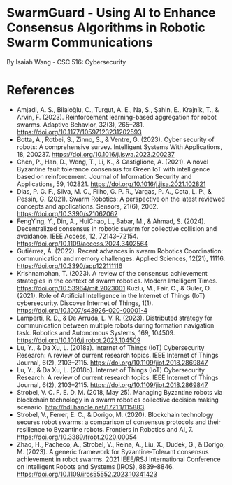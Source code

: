 # SwarmGuard - Using AI to Enhance Consensus Algorithms in Robotic Swarm Communications
By Isaiah Wang - CSC 516: Cybersecurity


# References
- Amjadi, A. S., Bilaloğlu, C., Turgut, A. E., Na, S., Şahin, E., Krajník, T., & Arvin, F. (2023). Reinforcement learning-based aggregation for robot swarms. Adaptive Behavior, 32(3), 265–281. https://doi.org/10.1177/10597123231202593
- Botta, A., Rotbei, S., Zinno, S., & Ventre, G. (2023). Cyber security of robots: A comprehensive survey. Intelligent Systems With Applications, 18, 200237. https://doi.org/10.1016/j.iswa.2023.200237
- Chen, P., Han, D., Weng, T., Li, K., & Castiglione, A. (2021). A novel Byzantine fault tolerance consensus for Green IoT with intelligence based on reinforcement. Journal of Information Security and Applications, 59, 102821. https://doi.org/10.1016/j.jisa.2021.102821
- Dias, P. G. F., Silva, M. C., Filho, G. P. R., Vargas, P. A., Cota, L. P., & Pessin, G. (2021). Swarm Robotics: A perspective on the latest reviewed concepts and applications. Sensors, 21(6), 2062. https://doi.org/10.3390/s21062062
- FengYing, Y., Din, A., HuiChao, L., Babar, M., & Ahmad, S. (2024). Decentralized consensus in robotic swarm for collective collision and avoidance. IEEE Access, 12, 72143–72154. https://doi.org/10.1109/access.2024.3402564
- Gutiérrez, Á. (2022). Recent advances in swarm Robotics Coordination: communication and memory challenges. Applied Sciences, 12(21), 11116. https://doi.org/10.3390/app122111116
- Krishnamohan, T. (2023). A review of the consensus achievement strategies in the context of swarm robotics. Modern Intelligent Times. https://doi.org/10.53964/mit.2023001 
Kuzlu, M., Fair, C., & Guler, O. (2021). Role of Artificial Intelligence in the Internet of Things (IoT) cybersecurity. Discover Internet of Things, 1(1). https://doi.org/10.1007/s43926-020-00001-4
- Lamperti, R. D., & De Arruda, L. V. R. (2023). Distributed strategy for communication between multiple robots during formation navigation task. Robotics and Autonomous Systems, 169, 104509. https://doi.org/10.1016/j.robot.2023.104509
- Lu, Y., & Da Xu, L. (2018a). Internet of Things (IoT) Cybersecurity Research: A review of current research topics. IEEE Internet of Things Journal, 6(2), 2103–2115. https://doi.org/10.1109/jiot.2018.2869847
- Lu, Y., & Da Xu, L. (2018b). Internet of Things (IoT) Cybersecurity Research: A review of current research topics. IEEE Internet of Things Journal, 6(2), 2103–2115. https://doi.org/10.1109/jiot.2018.2869847
- Strobel, V. C. F. E. D. M. (2018, May 25). Managing Byzantine robots via blockchain technology in a swarm robotics collective decision making scenario. http://hdl.handle.net/1721.1/115883
- Strobel, V., Ferrer, E. C., & Dorigo, M. (2020). Blockchain technology secures robot swarms: a comparison of consensus protocols and their resilience to Byzantine robots. Frontiers in Robotics and AI, 7. https://doi.org/10.3389/frobt.2020.00054
- Zhao, H., Pacheco, A., Strobel, V., Reina, A., Liu, X., Dudek, G., & Dorigo, M. (2023). A generic framework for Byzantine-Tolerant consensus achievement in robot swarms. 2021 IEEE/RSJ International Conference on Intelligent Robots and Systems (IROS), 8839–8846. https://doi.org/10.1109/iros55552.2023.10341423
